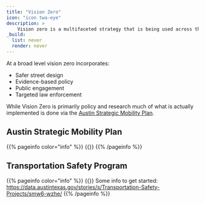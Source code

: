 ```yaml
---
title: "Vision Zero"
icon: "icon twa-eye"
description: >
    Vision zero is a multifaceted strategy that is being used across the world to reduce traffic related injuries and fatalities down to zero.
_build:
  list: never
  render: never
---
```


At a broad level vision zero incorporates:

- Safer street design
- Evidence-based policy
- Public engagement
- Targeted law enforcement

While Vision Zero is primarily policy and research much of what is actually implemented is done via the [Austin Strategic Mobility Plan](https://www.austintexas.gov/department/austin-strategic-mobility-plan).

## Austin Strategic Mobility Plan

{{% pageinfo color="info" %}}
{{<contribute>}}
{{% /pageinfo %}}

## Transportation Safety Program

{{% pageinfo color="info" %}}
{{<contribute>}}
Some info to get started: https://data.austintexas.gov/stories/s/Transportation-Safety-Projects/smw6-wzhe/
{{% /pageinfo %}}
